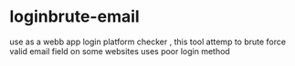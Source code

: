 # loginbrute-email
use as a webb app login platform checker , this tool attemp to brute force valid email field on some websites uses poor login method
